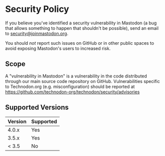 # Security Policy

If you believe you've identified a security vulnerability in Mastodon (a bug that allows something to happen that shouldn't be possible), send an email to <security@joinmastodon.org>.

You should *not* report such issues on GitHub or in other public spaces to avoid exposing Mastodon's users to increased risk.

## Scope

A "vulnerability in Mastodon" is a vulnerability in the code distributed through our main source code repository on GitHub. Vulnerabilities specific to Technodon.org (e.g. misconfiguration) should be reported at https://github.com/technodon-org/technodon/security/advisories

## Supported Versions

| Version | Supported |
| ------- | ----------|
| 4.0.x   | Yes       |
| 3.5.x   | Yes       |
| < 3.5   | No        |
